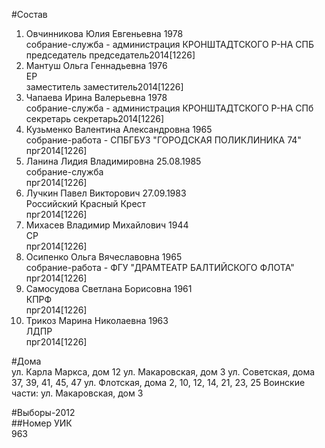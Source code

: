 #Состав  
1. Овчинникова Юлия Евгеньевна 1978  
    собрание-служба - администрация КРОНШТАДТСКОГО Р-НА СПБ  
    председатель председатель2014[1226]  
2. Мантуш Ольга Геннадьевна 1976  
    ЕР  
    заместитель заместитель2014[1226]  
3. Чапаева Ирина Валерьевна 1978  
    собрание-служба - администрация КРОНШТАДТСКОГО Р-НА СПб  
    секретарь секретарь2014[1226]  
4. Кузьменко Валентина Александровна 1965  
    собрание-работа - СПБГБУЗ "ГОРОДСКАЯ ПОЛИКЛИНИКА 74"  
    прг2014[1226]  
5. Ланина Лидия Владимировна 25.08.1985  
    собрание-служба  
    прг2014[1226]  
6. Лучкин Павел Викторович 27.09.1983  
    Российский Красный Крест  
    прг2014[1226]  
7. Михасев Владимир Михайлович 1944  
    СР  
    прг2014[1226]  
8. Осипенко Ольга Вячеславовна 1965  
    собрание-работа - ФГУ "ДРАМТЕАТР БАЛТИЙСКОГО ФЛОТА"  
    прг2014[1226]  
9. Самосудова Светлана Борисовна 1961  
    КПРФ  
    прг2014[1226]  
10. Трикоз Марина Николаевна 1963  
    ЛДПР  
    прг2014[1226]  
  
#Дома  
ул. Карла Маркса, дом 12 ул. Макаровская, дом 3 ул. Советская, дома 37, 39, 41, 45, 47 ул. Флотская, дома 2, 10, 12, 14, 21, 23, 25 Воинские части: ул. Макаровская, дом 3  
  
#Выборы-2012  
##Номер УИК  
963  
